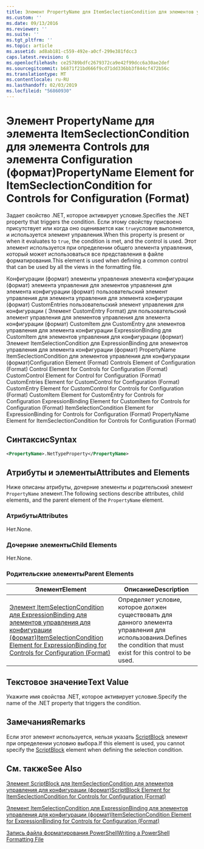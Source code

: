 ```yaml
---
title: Элемент PropertyName для ItemSeclectionCondition для элементов управления для конфигурации (формат) | Документация Майкрософт
ms.custom: ''
ms.date: 09/13/2016
ms.reviewer: ''
ms.suite: ''
ms.tgt_pltfrm: ''
ms.topic: article
ms.assetid: ad8ab181-c559-492e-a0cf-299e381fdcc3
caps.latest.revision: 6
ms.openlocfilehash: ce25789bdfc2679372ca9e42f99dcc6a30ae2def
ms.sourcegitcommit: b6871f21bd666f9cd71dd336bb3f844cf472b56c
ms.translationtype: MT
ms.contentlocale: ru-RU
ms.lasthandoff: 02/03/2019
ms.locfileid: "56860930"
---
```

# <a name="propertyname-element-for-itemseclectioncondition-for-controls-for-configuration-format"></a><span data-ttu-id="276cb-102">Элемент PropertyName для элемента ItemSeclectionCondition для элемента Controls для элемента Configuration (формат)</span><span class="sxs-lookup"><span data-stu-id="276cb-102">PropertyName Element for ItemSeclectionCondition for Controls for Configuration (Format)</span></span>

<span data-ttu-id="276cb-103">Задает свойство .NET, которое активирует условие.</span><span class="sxs-lookup"><span data-stu-id="276cb-103">Specifies the .NET property that triggers the condition.</span></span> <span data-ttu-id="276cb-104">Если этому свойству присвоено присутствует или когда оно оценивается как `true`условие выполняется, и используется элемент управления.</span><span class="sxs-lookup"><span data-stu-id="276cb-104">When this property is present or when it evaluates to `true`, the condition is met, and the control is used.</span></span> <span data-ttu-id="276cb-105">Этот элемент используется при определении общего элемента управления, который может использоваться все представления в файле форматирования.</span><span class="sxs-lookup"><span data-stu-id="276cb-105">This element is used when defining a common control that can be used by all the views in the formatting file.</span></span>

<span data-ttu-id="276cb-106">Конфигурации (формат) элементы управления элемента конфигурации (формат) элемента управления для элементов управления для элемента конфигурации (формат) пользовательский элемент управления для элемента управления для элемента конфигурации (формат) CustomEntries пользовательский элемент управления для конфигурации ( Элемент CustomEntry Format) для пользовательский элемент управления для элементов управления для элемента конфигурации (формат) CustomItem для CustomEntry для элементов управления для элемента конфигурации ExpressionBinding для CustomItem для элементов управления для конфигурации (формат) Элемент ItemSelectionCondition для ExpressionBinding для элементов управления для элемента конфигурации (формат) PropertyName ItemSeclectionCondition для элементов управления для конфигурации (формат)</span><span class="sxs-lookup"><span data-stu-id="276cb-106">Configuration Element (Format) Controls Element of Configuration (Format) Control Element for Controls for Configuration (Format) CustomControl Element for Control for Configuration (Format) CustomEntries Element for CustomControl for Configuration (Format) CustomEntry Element for CustomControl for Controls for Configuration (Format) CustomItem Element for CustomEntry for Controls for Configuration ExpressionBinding Element for CustomItem for Controls for Configuration (Format) ItemSelectionCondition Element for ExpressionBinding for Controls for Configuration (Format) PropertyName Element for ItemSeclectionCondition for Controls for Configuration (Format)</span></span>

## <a name="syntax"></a><span data-ttu-id="276cb-107">Синтаксис</span><span class="sxs-lookup"><span data-stu-id="276cb-107">Syntax</span></span>

```xml
<PropertyName>.NetTypeProperty</PropertyName>
```

## <a name="attributes-and-elements"></a><span data-ttu-id="276cb-108">Атрибуты и элементы</span><span class="sxs-lookup"><span data-stu-id="276cb-108">Attributes and Elements</span></span>

<span data-ttu-id="276cb-109">Ниже описаны атрибуты, дочерние элементы и родительский элемент `PropertyName` элемент.</span><span class="sxs-lookup"><span data-stu-id="276cb-109">The following sections describe attributes, child elements, and the parent element of the `PropertyName` element.</span></span>

### <a name="attributes"></a><span data-ttu-id="276cb-110">Атрибуты</span><span class="sxs-lookup"><span data-stu-id="276cb-110">Attributes</span></span>

<span data-ttu-id="276cb-111">Нет.</span><span class="sxs-lookup"><span data-stu-id="276cb-111">None.</span></span>

### <a name="child-elements"></a><span data-ttu-id="276cb-112">Дочерние элементы</span><span class="sxs-lookup"><span data-stu-id="276cb-112">Child Elements</span></span>

<span data-ttu-id="276cb-113">Нет.</span><span class="sxs-lookup"><span data-stu-id="276cb-113">None.</span></span>

### <a name="parent-elements"></a><span data-ttu-id="276cb-114">Родительские элементы</span><span class="sxs-lookup"><span data-stu-id="276cb-114">Parent Elements</span></span>

|<span data-ttu-id="276cb-115">Элемент</span><span class="sxs-lookup"><span data-stu-id="276cb-115">Element</span></span>|<span data-ttu-id="276cb-116">Описание</span><span class="sxs-lookup"><span data-stu-id="276cb-116">Description</span></span>|
|-------------|-----------------|
|[<span data-ttu-id="276cb-117">Элемент ItemSelectionCondition для ExpressionBinding для элементов управления для конфигурации (формат)</span><span class="sxs-lookup"><span data-stu-id="276cb-117">ItemSelectionCondition Element for ExpressionBinding for Controls for Configuration (Format)</span></span>](./itemselectioncondition-element-for-expressionbinding-for-controls-for-configuration-format.md)|<span data-ttu-id="276cb-118">Определяет условие, которое должен существовать для данного элемента управления для использования.</span><span class="sxs-lookup"><span data-stu-id="276cb-118">Defines the condition that must exist for this control to be used.</span></span>|

## <a name="text-value"></a><span data-ttu-id="276cb-119">Текстовое значение</span><span class="sxs-lookup"><span data-stu-id="276cb-119">Text Value</span></span>

<span data-ttu-id="276cb-120">Укажите имя свойства .NET, которое активирует условие.</span><span class="sxs-lookup"><span data-stu-id="276cb-120">Specify the name of the .NET property that triggers the condition.</span></span>

## <a name="remarks"></a><span data-ttu-id="276cb-121">Замечания</span><span class="sxs-lookup"><span data-stu-id="276cb-121">Remarks</span></span>

<span data-ttu-id="276cb-122">Если этот элемент используется, нельзя указать [ScriptBlock](./scriptblock-element-for-itemseclectioncondition-for-controls-for-configuration-format.md) элемент при определении условию выбора.</span><span class="sxs-lookup"><span data-stu-id="276cb-122">If this element is used, you cannot specify the [ScriptBlock](./scriptblock-element-for-itemseclectioncondition-for-controls-for-configuration-format.md) element when defining the selection condition.</span></span>

## <a name="see-also"></a><span data-ttu-id="276cb-123">См. также</span><span class="sxs-lookup"><span data-stu-id="276cb-123">See Also</span></span>

[<span data-ttu-id="276cb-124">Элемент ScriptBlock для ItemSeclectionCondition для элементов управления для конфигурации (формат)</span><span class="sxs-lookup"><span data-stu-id="276cb-124">ScriptBlock Element for ItemSeclectionCondition for Controls for Configuration (Format)</span></span>](./scriptblock-element-for-itemseclectioncondition-for-controls-for-configuration-format.md)

[<span data-ttu-id="276cb-125">Элемент ItemSelectionCondition для ExpressionBinding для элементов управления для конфигурации (формат)</span><span class="sxs-lookup"><span data-stu-id="276cb-125">ItemSelectionCondition Element for ExpressionBinding for Controls for Configuration (Format)</span></span>](./itemselectioncondition-element-for-expressionbinding-for-controls-for-configuration-format.md)

[<span data-ttu-id="276cb-126">Запись файла форматирования PowerShell</span><span class="sxs-lookup"><span data-stu-id="276cb-126">Writing a PowerShell Formatting File</span></span>](./writing-a-powershell-formatting-file.md)
